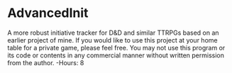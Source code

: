# AdvancedInit
A more robust initiative tracker for D&amp;D and similar TTRPGs based on an earlier project of mine.
If you would like to use this project at your home table for a private game, please feel free. You may not use this program or its code or contents in any commercial manner without written permission from the author.
-Hours: 8